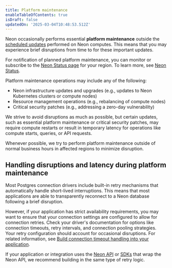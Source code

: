 ```yaml
---
title: Platform maintenance
enableTableOfContents: true
isDraft: false
updatedOn: '2025-03-04T10:48:53.512Z'
---
```


Neon occasionally performs essential **platform maintenance** outside the [scheduled updates](/docs/manage/updates) performed on Neon computes. This means that you may experience brief disruptions from time to for these important updates.

For notification of planned platform maintenance, you can monitor or subscribe to the [Neon Status page](https://neonstatus.com/) for your region. To learn more, see [Neon Status](/docs/introduction/status).

Platform maintenance operations may include any of the following:

- Neon infrastructure updates and upgrades (e.g., updates to Neon Kubernetes clusters or compute nodes)
- Resource management operations (e.g., rebalancing of compute nodes)
- Critical security patches (e.g., addressing a zero-day vulnerability)

We strive to avoid disruptions as much as possible, but certain updates, such as essential platform maintenance or critical security patches, may require compute restarts or result in temporary latency for operations like compute starts, queries, or API requests.

<Admonition type="note">
Whenever possible, we try to perform platform maintenance outside of normal business hours in affected regions to minimize disruption.
</Admonition>

## Handling disruptions and latency during platform maintenance

Most Postgres connection drivers include built-in retry mechanisms that automatically handle short-lived interruptions. This means that most applications are able to transparently reconnect to a Neon database following a brief disruption.

However, if your application has strict availability requirements, you may want to ensure that your connection settings are configured to allow for connection retries. Check your driver's documentation for options like connection timeouts, retry intervals, and connection pooling strategies. Your retry configuration should account for occasional disruptions. For related information, see [Build connection timeout handling into your application](/docs/connect/connection-latency#build-connection-timeout-handling-into-your-application).

If your application or integration uses the [Neon API](https://api-docs.neon.tech/reference/getting-started-with-neon-api) or [SDKs](https://neon.tech/docs/reference/sdk) that wrap the Neon API, we recommend building in the same type of retry logic.

<NeedHelp/>
